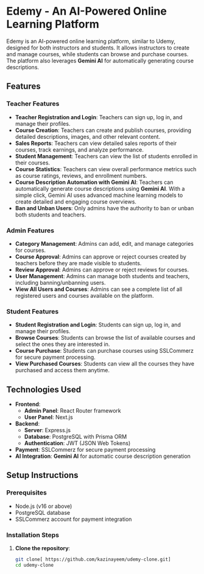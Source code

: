 # Edemy - An AI-Powered Online Learning Platform

Edemy is an AI-powered online learning platform, similar to Udemy, designed for both instructors and students. It allows instructors to create and manage courses, while students can browse and purchase courses. The platform also leverages **Gemini AI** for automatically generating course descriptions.

## Features

### Teacher Features
- **Teacher Registration and Login**: Teachers can sign up, log in, and manage their profiles.
- **Course Creation**: Teachers can create and publish courses, providing detailed descriptions, images, and other relevant content.
- **Sales Reports**: Teachers can view detailed sales reports of their courses, track earnings, and analyze performance.
- **Student Management**: Teachers can view the list of students enrolled in their courses.
- **Course Statistics**: Teachers can view overall performance metrics such as course ratings, reviews, and enrollment numbers.
- **Course Description Automation with Gemini AI**: Teachers can automatically generate course descriptions using **Gemini AI**. With a simple click, Gemini AI uses advanced machine learning models to create detailed and engaging course overviews.
- **Ban and Unban Users**: Only admins have the authority to ban or unban both students and teachers.

### Admin Features
- **Category Management**: Admins can add, edit, and manage categories for courses.
- **Course Approval**: Admins can approve or reject courses created by teachers before they are made visible to students.
- **Review Approval**: Admins can approve or reject reviews for courses.
- **User Management**: Admins can manage both students and teachers, including banning/unbanning users.
- **View All Users and Courses**: Admins can see a complete list of all registered users and courses available on the platform.

### Student Features
- **Student Registration and Login**: Students can sign up, log in, and manage their profiles.
- **Browse Courses**: Students can browse the list of available courses and select the ones they are interested in.
- **Course Purchase**: Students can purchase courses using SSLCommerz for secure payment processing.
- **View Purchased Courses**: Students can view all the courses they have purchased and access them anytime.

## Technologies Used

- **Frontend**:
  - **Admin Panel**: React Router framework
  - **User Panel**: Next.js
- **Backend**:
  - **Server**: Express.js
  - **Database**: PostgreSQL with Prisma ORM
  - **Authentication**: JWT (JSON Web Tokens)
- **Payment**: SSLCommerz for secure payment processing
- **AI Integration**: **Gemini AI** for automatic course description generation

## Setup Instructions

### Prerequisites
- Node.js (v16 or above)
- PostgreSQL database
- SSLCommerz account for payment integration

### Installation Steps

1. **Clone the repository**:
   ```bash
   git clone[ https://github.com/kazinayeem/udemy-clone.git]
   cd udemy-clone
